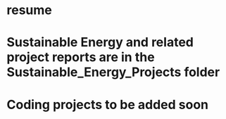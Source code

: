 # resume
# Sustainable Energy and related project reports are in the Sustainable_Energy_Projects folder
# Coding projects to be added soon
